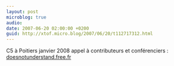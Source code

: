 ```yaml
---
layout: post
microblog: true
audio: 
date: 2007-06-20 02:00:00 +0200
guid: http://xtof.micro.blog/2007/06/20/t112717312.html
---
```

C5 à Poitiers janvier 2008 appel à contributeurs et conférenciers : [doesnotunderstand.free.fr](http://doesnotunderstand.free.fr/?p=341)
